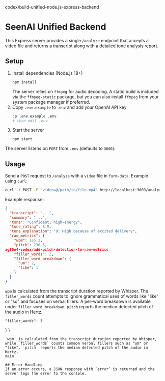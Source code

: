 codex/build-unified-node.js-express-backend
# SeenAI Unified Backend

This Express server provides a single `/analyze` endpoint that accepts a video file and returns a transcript along with a detailed tone analysis report.

## Setup

1. Install dependencies (Node.js 18+)
   ```bash
   npm install
   ```
   The server relies on `ffmpeg` for audio decoding. A static build is
   included via the `ffmpeg-static` package, but you can also install
   `ffmpeg` from your system package manager if preferred.
2. Copy `.env.example` to `.env` and add your OpenAI API key
   ```bash
   cp .env.example .env
   # then edit .env
   ```
3. Start the server
   ```bash
   npm start
   ```

The server listens on `PORT` from `.env` (defaults to `3000`).

## Usage

Send a `POST` request to `/analyze` with a `video` file in `form-data`.
Example using `curl`:

```bash
curl -X POST -F "video=@/path/to/file.mp4" http://localhost:3000/analyze
```

Example response:
```json
{
  "transcript": "...",
  "summary": "...",
  "tone": "Confident, high-energy",
  "tone_rating": 8.9,
  "tone_explanation": "9: High because of excited delivery",
  "raw_metrics": {
    "wpm": 165.2,
    "pitch": 230.5,
zgf5e4-codex/add-pitch-detection-to-raw-metrics
    "filler_words": 3,
    "filler_word_breakdown": {
      "um": 2,
      "like": 1
    }
  }
}
```
`wpm` is calculated from the transcript duration reported by Whisper. The `filler_words` count attempts to ignore grammatical uses of words like "like" or "so" and focuses on verbal fillers. A per-word breakdown is available under `filler_word_breakdown`. `pitch` reports the median detected pitch of the audio in Hertz.

    "filler_words": 3
  }
}
```
`wpm` is calculated from the transcript duration reported by Whisper, while `filler_words` counts common verbal fillers such as "um" or "like". `pitch` reports the median detected pitch of the audio in Hertz.
main

## Error Handling
If an error occurs, a JSON response with `error` is returned and the server logs the error to the console.

